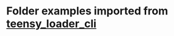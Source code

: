 # Folder examples imported from [teensy_loader_cli](https://github.com/PaulStoffregen/teensy_loader_cli)
